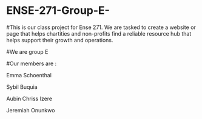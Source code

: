 # ENSE-271-Group-E-
#This is our class project for Ense 271. We are tasked to create a website or page that helps chartities and non-profits find a reliable resource hub that helps support their growth and operations. 

#We are group E

#Our members are : 

Emma Schoenthal

Sybil Buquia

Aubin Chriss Izere

Jeremiah Onunkwo
